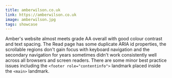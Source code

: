 ```yaml
---
title: amberwilson.co.uk
link: https://amberwilson.co.uk
image: amberwilson.jpg
tags: showcase
---
```


Amber's website almost meets grade AA overall with good colour contrast and text spacing. The Read page has some duplicate ARIA id properties, the scrollable regions don't gain focus with keyboard navigation and the secondary navigation for years sometimes didn't work consistently well across all browsers and screen readers. There are some minor best practice issues including the `<footer role="contentinfo">` landmark placed inside the `<main>` landmark.
